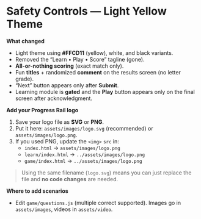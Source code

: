 # Safety Controls — Light Yellow Theme

**What changed**
- Light theme using **#FFCD11** (yellow), white, and black variants.
- Removed the “Learn • Play • Score” tagline (gone).
- **All-or-nothing scoring** (exact match only).
- Fun **titles** + randomized **comment** on the results screen (no letter grade).
- “Next” button appears only after **Submit**.
- Learning module is **gated** and the **Play** button appears only on the final screen after acknowledgment.

**Add your Progress Rail logo**
1. Save your logo file as **SVG** or **PNG**.
2. Put it here: `assets/images/logo.svg` (recommended) or `assets/images/logo.png`.
3. If you used PNG, update the `<img>` `src` in:
   - `index.html` → `assets/images/logo.png`
   - `learn/index.html` → `../assets/images/logo.png`
   - `game/index.html` → `../assets/images/logo.png`

> Using the same filename (`logo.svg`) means you can just replace the file and **no code changes** are needed.

**Where to add scenarios**
- Edit `game/questions.js` (multiple correct supported). Images go in `assets/images`, videos in `assets/video`.
